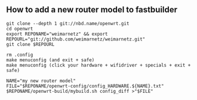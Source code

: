 How to add a new router model to fastbuilder
--------------------------------------------

	git clone --depth 1 git://nbd.name/openwrt.git
	cd openwrt
	export REPONAME="weimarnetz" && export REPOURL="git://github.com/weimarnetz/weimarnetz.git"
	git clone $REPOURL

	rm .config
	make menuconfig (and exit + safe)
	make menuconfig (click your hardware + wifidriver + specials + exit + safe)

	NAME="my new router model"
	FILE="$REPONAME/openwrt-config/config_HARDWARE.${NAME}.txt"
	$REPONAME/openwrt-build/mybuild.sh config_diff >"$FILE"

